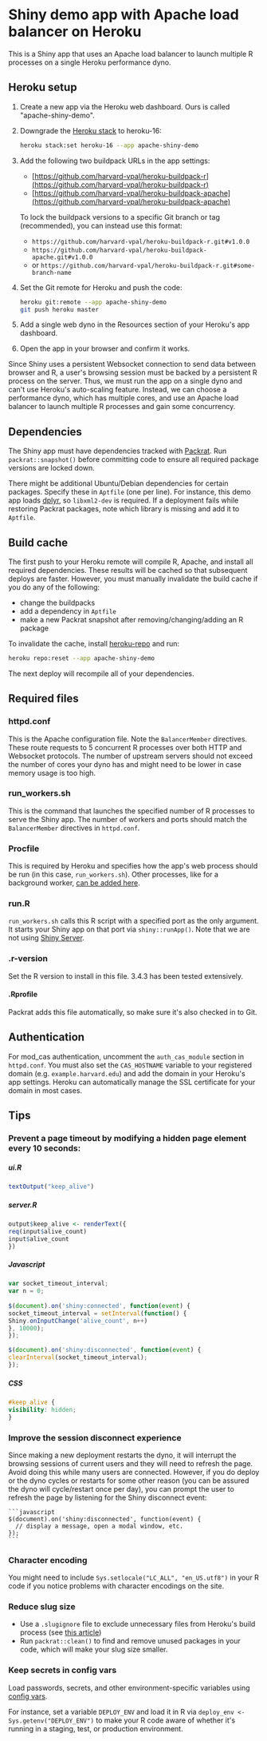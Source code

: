 # Shiny demo app with Apache load balancer on Heroku

This is a Shiny app that uses an Apache load balancer to launch multiple R processes on a single Heroku performance dyno.

## Heroku setup

1. Create a new app via the Heroku web dashboard. Ours is called "apache-shiny-demo".
2. Downgrade the [Heroku stack](https://devcenter.heroku.com/articles/stack) to heroku-16:
         
	```bash
   heroku stack:set heroku-16 --app apache-shiny-demo
   ```

3. Add the following two buildpack URLs in the app settings:
	* [https://github.com/harvard-vpal/heroku-buildpack-r](https://github.com/harvard-vpal/heroku-buildpack-r)
	* [https://github.com/harvard-vpal/heroku-buildpack-apache](https://github.com/harvard-vpal/heroku-buildpack-apache)

   To lock the buildpack versions to a specific Git branch or tag (recommended), you can instead use this format:
 
   * `https://github.com/harvard-vpal/heroku-buildpack-r.git#v1.0.0`
   * `https://github.com/harvard-vpal/heroku-buildpack-apache.git#v1.0.0`
   * or `https://github.com/harvard-vpal/heroku-buildpack-r.git#some-branch-name`

4. Set the Git remote for Heroku and push the code:

   ```bash
   heroku git:remote --app apache-shiny-demo
   git push heroku master
   ```
5. Add a single web dyno in the Resources section of your Heroku's app dashboard.

6. Open the app in your browser and confirm it works.

Since Shiny uses a persistent Websocket connection to send data between browser and R, a user's browsing session must be backed by a persistent R process on the server. Thus, we must run the app on a single dyno and can't use Heroku's auto-scaling feature. Instead, we can choose a performance dyno, which has multiple cores, and use an Apache load balancer to launch multiple R processes and gain some concurrency.

## Dependencies

The Shiny app must have dependencies tracked with [Packrat](https://rstudio.github.io/packrat). Run `packrat::snapshot()` before committing code to ensure all required package versions are locked down.

There might be additional Ubuntu/Debian dependencies for certain packages. Specify these in `Aptfile` (one per line). For instance, this demo app loads [dplyr](https://github.com/tidyverse/dplyr/), so `libxml2-dev` is required. If a deployment fails while restoring Packrat packages, note which library is missing and add it to `Aptfile`.

## Build cache

The first push to your Heroku remote will compile R, Apache, and install all required dependencies. These results will be cached so that subsequent deploys are faster. However, you must manually invalidate the build cache if you do any of the following:

* change the buildpacks
* add a dependency in `Aptfile`
* make a new Packrat snapshot after removing/changing/adding an R package

To invalidate the cache, install [heroku-repo](https://github.com/heroku/heroku-repo) and run:

```bash
heroku repo:reset --app apache-shiny-demo
```

The next deploy will recompile all of your dependencies.

## Required files

### httpd.conf

This is the Apache configuration file. Note the `BalancerMember` directives. These route requests to 5 concurrent R processes over both HTTP and Websocket protocols. The number of upstream servers should not exceed the number of cores your dyno has and might need to be lower in case memory usage is too high.

### run_workers.sh

This is the command that launches the specified number of R processes to serve the Shiny app. The number of workers and ports should match the `BalancerMember` directives in `httpd.conf`.

### Procfile

This is required by Heroku and specifies how the app's web process should be run (in this case, `run_workers.sh`). Other processes, like for a background worker, [can be added here](https://devcenter.heroku.com/articles/procfile).

### run.R

`run_workers.sh` calls this R script with a specified port as the only argument. It starts your Shiny app on that port via `shiny::runApp()`. Note that we are not using [Shiny Server](https://www.rstudio.com/products/shiny/shiny-server/).

### .r-version

Set the R version to install in this file. 3.4.3 has been tested extensively.

#### .Rprofile

Packrat adds this file automatically, so make sure it's also checked in to Git.

## Authentication

For mod_cas authentication, uncomment the `auth_cas_module` section in `httpd.conf`. You must also set the `CAS_HOSTNAME` variable to your registered domain (e.g. `example.harvard.edu`) and add the domain in your Heroku's app settings. Heroku can automatically manage the SSL certificate for your domain in most cases.

## Tips

### Prevent a page timeout by modifying a hidden page element every 10 seconds:

##### ui.R
```r
textOutput("keep_alive")
```
	
##### server.R
```r
output$keep_alive <- renderText({
req(input$alive_count)
input$alive_count
})
```

##### Javascript
```javascript
var socket_timeout_interval;
var n = 0;
	
$(document).on('shiny:connected', function(event) {
socket_timeout_interval = setInterval(function() {
Shiny.onInputChange('alive_count', n++)
}, 10000);
});

$(document).on('shiny:disconnected', function(event) {
clearInterval(socket_timeout_interval);
});
```
	
##### CSS
```css
#keep_alive {
visibility: hidden;
}
```

### Improve the session disconnect experience

Since making a new deployment restarts the dyno, it will interrupt the browsing sessions of current users and they will need to refresh the page. Avoid doing this while many users are connected. However, if you do deploy or the dyno cycles or restarts for some other reason (you can be assured the dyno will cycle/restart once per day), you can prompt the user to refresh the page by listening for the Shiny disconnect event:

	```javascript
	$(document).on('shiny:disconnected', function(event) {
	  // display a message, open a modal window, etc.
	});
	```

### Character encoding

You might need to include `Sys.setlocale("LC_ALL", "en_US.utf8")` in your R code if you notice problems with character encodings on the site.

### Reduce slug size
* Use a `.slugignore` file to exclude unnecessary files from Heroku's build process (see [this article](https://devcenter.heroku.com/articles/slug-compiler#ignoring-files-with-slugignore))
* Run `packrat::clean()` to find and remove unused packages in your code, which will make your slug size smaller.

### Keep secrets in config vars

Load passwords, secrets, and other environment-specific variables using [config vars](https://devcenter.heroku.com/articles/config-vars).

For instance, set a variable `DEPLOY_ENV` and load it in R via `deploy_env <- Sys.getenv("DEPLOY_ENV")` to make your R code aware of whether it's running in a staging, test, or production environment.
